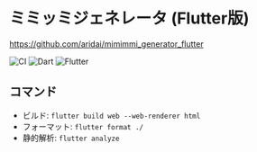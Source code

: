 # ミミッミジェネレータ (Flutter版)

https://github.com/aridai/mimimmi_generator_flutter

![CI](https://github.com/aridai/mimimmi_generator_flutter/workflows/CI/badge.svg)
![Dart](https://img.shields.io/static/v1?label=language&message=Dart&color=00B4AB)
![Flutter](https://img.shields.io/static/v1?label=framework&message=Flutter&color=46CAF9)

## コマンド

* ビルド: `flutter build web --web-renderer html`
* フォーマット: `flutter format ./`
* 静的解析: `flutter analyze`

